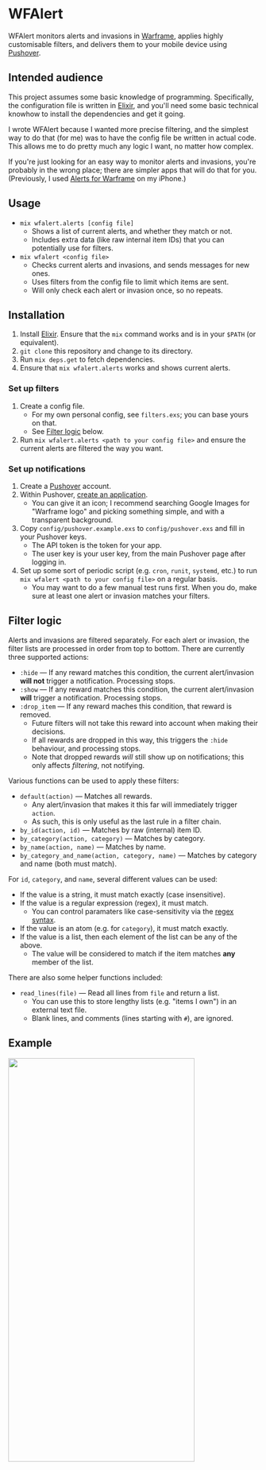 # WFAlert

WFAlert monitors alerts and invasions in [Warframe](https://www.warframe.com/), applies highly customisable filters, and delivers them to your mobile device using [Pushover](https://pushover.net/).

## Intended audience

This project assumes some basic knowledge of programming.  Specifically, the configuration file is written in [Elixir](https://elixir-lang.org/), and you'll need some basic technical knowhow to install the dependencies and get it going.

I wrote WFAlert because I wanted more precise filtering, and the simplest way to do that (for me) was to have the config file be written in actual code.  This allows me to do pretty much any logic I want, no matter how complex.

If you're just looking for an easy way to monitor alerts and invasions, you're probably in the wrong place; there are simpler apps that will do that for you.  (Previously, I used [Alerts for Warframe](https://itunes.apple.com/ca/app/alerts-for-warframe/id775981113?mt=8) on my iPhone.)

## Usage

* `mix wfalert.alerts [config file]`
  * Shows a list of current alerts, and whether they match or not.
  * Includes extra data (like raw internal item IDs) that you can potentially use for filters.
* `mix wfalert <config file>`
  * Checks current alerts and invasions, and sends messages for new ones.
  * Uses filters from the config file to limit which items are sent.
  * Will only check each alert or invasion once, so no repeats.

## Installation

1. Install [Elixir](https://elixir-lang.org/install.html).  Ensure that the `mix` command works and is in your `$PATH` (or equivalent).
2. `git clone` this repository and change to its directory.
3. Run `mix deps.get` to fetch dependencies.
4. Ensure that `mix wfalert.alerts` works and shows current alerts.

### Set up filters

1. Create a config file.
    * For my own personal config, see `filters.exs`; you can base yours on that.
    * See [Filter logic](#filter-logic) below.
2. Run `mix wfalert.alerts <path to your config file>` and ensure the current alerts are filtered the way you want.

### Set up notifications

1. Create a [Pushover](https://pushover.net/) account.
2. Within Pushover, [create an application](https://pushover.net/apps/build).
    * You can give it an icon; I recommend searching Google Images for "Warframe logo" and picking something simple, and with a transparent background.
3. Copy `config/pushover.example.exs` to `config/pushover.exs` and fill in your Pushover keys.
    * The API token is the token for your app.
    * The user key is your user key, from the main Pushover page after logging in.
4. Set up some sort of periodic script (e.g. `cron`, `runit`, `systemd`, etc.) to run `mix wfalert <path to your config file>` on a regular basis.
    * You may want to do a few manual test runs first.  When you do, make sure at least one alert or invasion matches your filters.

## Filter logic

Alerts and invasions are filtered separately.  For each alert or invasion, the filter lists are processed in order from top to bottom.  There are currently three supported actions:

* `:hide` — If any reward matches this condition, the current alert/invasion **will not** trigger a notification.  Processing stops.
* `:show` — If any reward matches this condition, the current alert/invasion **will** trigger a notification.  Processing stops.
* `:drop_item` — If any reward maches this condition, that reward is removed.
  * Future filters will not take this reward into account when making their decisions.
  * If all rewards are dropped in this way, this triggers the `:hide` behaviour, and processing stops.
  * Note that dropped rewards *will* still show up on notifications; this only affects *filtering*, not notifying.

Various functions can be used to apply these filters:

* `default(action)` — Matches all rewards.
  * Any alert/invasion that makes it this far will immediately trigger `action`.
  * As such, this is only useful as the last rule in a filter chain.
* `by_id(action, id)` — Matches by raw (internal) item ID.
* `by_category(action, category)` — Matches by category.
* `by_name(action, name)` — Matches by name.
* `by_category_and_name(action, category, name)` — Matches by category and name (both must match).

For `id`, `category`, and `name`, several different values can be used:

* If the value is a string, it must match exactly (case insensitive).
* If the value is a regular expression (regex), it must match.
  * You can control paramaters like case-sensitivity via the [regex syntax](https://hexdocs.pm/elixir/Regex.html).
* If the value is an atom (e.g. for `category`), it must match exactly.
* If the value is a list, then each element of the list can be any of the above.
  * The value will be considered to match if the item matches **any** member of the list.

There are also some helper functions included:

* `read_lines(file)` — Read all lines from `file` and return a list.
  * You can use this to store lengthy lists (e.g. "items I own") in an external text file.
  * Blank lines, and comments (lines starting with `#`), are ignored.

## Example

<img width="375" height="812" src="https://i.wisq.net/IMG_0628-20180919-212634.jpg" />

